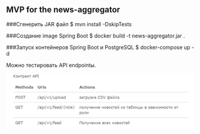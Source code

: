## MVP for the news-aggregator

###Сгенерить JAR файл
$ mvn install -DskipTests

###Создание image Spring Boot
$ docker build -t news-aggregator.jar .

###Запуск контейнеров Spring Boot и PostgreSQL
$ docker-compose up -d

Можно тестировать API endpointы.

![img.png](img.png)